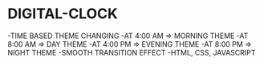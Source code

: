 # DIGITAL-CLOCK
-TIME BASED THEME CHANGING 
-AT 4:00 AM => MORNING THEME
-AT 8:00 AM => DAY THEME
-AT 4:00 PM => EVENING THEME
-AT 8:00 PM => NIGHT THEME
-SMOOTH TRANSITION EFFECT 
-HTML, CSS, JAVASCRIPT
